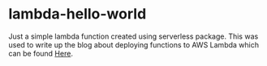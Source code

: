 # lambda-hello-world

Just a simple lambda function created using serverless package. This was used to write up the blog about deploying functions to AWS Lambda which can be found [Here](http://usmanjamil.co.uk/blog/).